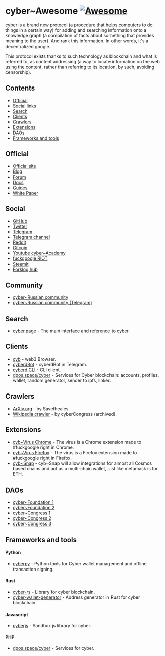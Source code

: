 # cyber~Awesome [![Awesome](https://awesome.re/badge.svg)](https://awesome.re)

cyber is a brand new protocol (a procedure that helps computers to do things in a certain way) for adding and searching information onto a knowledge graph (a compilation of facts about something that provides meaning to the user). And rank this information. In other words, it's a decentralized google.

This protocol exists thanks to such technology as blockchain and what is referred to, as content addressing (a way to locate information on the web using the content, rather than referring to its location, by such, avoiding censorship).

## Contents

- [Official](#official)
- [Social links](#social)
- [Search](#search)
- [Clients](#clients)
- [Crawlers](#crawlers)
- [Extensions](#extensions)
- [DAOs](#daos)
- [Frameworks and tools](#frameworks-and-tools)

## Official

- [Official site](https://cybercongress.ai/)
- [Blog](https://cybercongress.ai/post)
- [Forum](http://ai.cybercongress.ai/)
- [Docs](https://cybercongress.ai/docs/cyberd/cyberd/)
- [Guides](https://github.com/cybercongress/congress/blob/master/ecosystem/Cyber%20Homestead%20doc.md)
- [White Paper](https://ipfs.io/ipfs/QmPjbx76LycfzSSWMcnni6YVvV3UNhTrYzyPMuiA9UQM3x)

## Social

- [GitHub](https://github.com/cybercongress)
- [Twitter](https://twitter.com/cyber_devs)
- [Telegram](https://t.me/fuckgoogle)
- [Telegram channel](https://t.me/cybercongress)
- [Reddit](https://www.reddit.com/r/cybercongress/)
- [Gitcoin](https://gitcoin.co/profile/cybercongress)
- [Youtube cyber~Academy](https://www.youtube.com/channel/UCXgkFmGLhUcXSTp6d4cWEvg/featured)
- [fuckgoogle RIOT](https://riot.im/app/#/room/#fuckgoogle:matrix.org)
- [Steemit](https://steemit.com/@cybercongress)
- [Forklog hub](https://hub.forklog.com/companies/cyber/)

## Community

- [cyber~Russian community](https://cyber.cipherdogs.net/)
- [cyber~Russian community (Telegram)](https://t.me/cyber_russian_community)

## Search

- [cyber.page](https://cyber.page/) - The main interface and reference to cyber.

## Clients

- [cyb](https://cyb.ai/) - web3 Browser.
- [cyberdBot](https://t.me/cyberdbot) - cyberdBot in Telegram.
- [cyberd CLI](https://github.com/cybercongress/go-cyber/blob/master/docs/ultimate-commands-guide.md) - CLI client.
- [dpos.space/cyber](https://dpos.space/cyber) - Services for Cyber blockchain: accounts, profiles, wallet, random generator, sender to ipfs, linker.

## Crawlers

- [ArXiv.org](https://github.com/SaveTheAles/arxiv_crawler) - by Savetheales.
- [Wikipedia crawler](https://github.com/cybercongress/crawler) - by cyberCongress (archived).

## Extensions

- [cyb~Virus Chrome](https://github.com/cybercongress/cyb-virus) - The virus is a Chrome extension made to #fuckgoogle right in Chrome.
- [cyb~Virus Firefox](https://github.com/CipherDogs/cyb-virus) - The virus is a Firefox extension made to #fuckgoogle right in Firefox.
- [cyb~Snap](https://github.com/cybercongress/cyb-snap) - cyb~Snap will allow integrations for almost all Cosmos based chains and act as a multi-chain wallet, just like metamask is for ETH.

## DAOs

- [cyber~Foundation 1](https://mainnet.aragon.org/#/eulerfoundation/0xfc3849b9711f69ddb677facff0cd6755a981a1f0/)
- [cyber~Foundation 2](https://github.com/cybercongress/cyber-foundation)
- [cyber~Congress 1](https://mainnet.aragon.org/#/cybercongress/0x606d9835c14617458e48530b1ed4b450c7ed9386/)
- [cyber~Congress 2](https://github.com/cybercongress/congress)
- [cyber~Congress 3](https://cybercongress.ai/)

## Frameworks and tools

#### Python
- [cyberpy](https://github.com/SaveTheAles/cyberpy) - Python tools for Cyber wallet management and offline transaction signing.

#### Rust
- [cyber-rs](https://github.com/CipherDogs/cyber-rs) - Library for cyber blockchain.
- [cyber-wallet-generator](https://github.com/CipherDogs/cyber-wallet-generator) - Address generator in Rust for cyber blockchain.

#### Javascript
- [cyberjs](https://github.com/CipherDogs/cyberjs) - Sandbox js library for cyber.

#### PHP
- [dpos.space/cyber](https://github.com/denis-skripnik/dpos.space) - Services for cyber.
